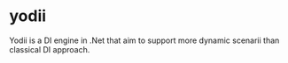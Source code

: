 yodii
=====

Yodii is a DI engine in .Net that aim to support more dynamic scenarii than classical DI approach.